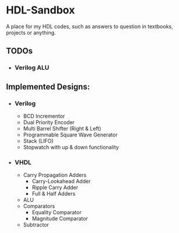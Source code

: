 # HDL-Sandbox
A place for my HDL codes, such as answers to question in textbooks, projects or anything.
## TODOs
- ### Verilog ALU
## Implemented Designs:
- ### Verilog
  - BCD Incrementor
  - Dual Priority Encoder
  - Multi Barrel Shifter (Right & Left)
  - Programmable Square Wave Generator
  - Stack (LIFO)
  - Stopwatch with up & down functionality
- ### VHDL
  - Carry Propagation Adders
    - Carry-Lookahead Adder
    - Ripple Carry Adder
    - Full & Half Adders
  - ALU
  - Comparators
    - Equality Comparator
    - Magnitude Comparator
  - Subtractor
